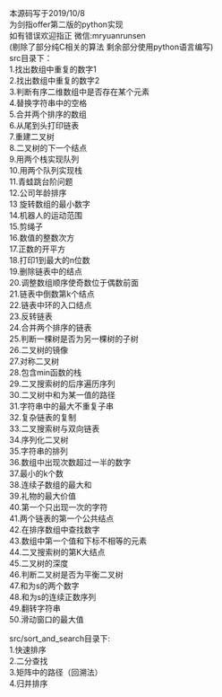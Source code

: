本源码写于2019/10/8  
为剑指offer第二版的python实现  
如有错误欢迎指正 微信:mryuanrunsen   
(剔除了部分纯C相关的算法 剩余部分使用python语言编写)  
src目录下：  
1.找出数组中重复的数字1  
2.找出数组中重复的数字2  
3.判断有序二维数组中是否存在某个元素  
4.替换字符串中的空格  
5.合并两个排序的数组  
6.从尾到头打印链表  
7.重建二叉树  
8.二叉树的下一个结点  
9.用两个栈实现队列  
10.用两个队列实现栈  
11.青蛙跳台阶问题  
12.公司年龄排序  
13 旋转数组的最小数字  
14.机器人的运动范围  
15.剪绳子  
16.数值的整数次方   
17.正数的开平方  
18.打印1到最大的n位数  
19.删除链表中的结点  
20.调整数组顺序使奇数位于偶数前面  
21.链表中倒数第k个结点  
22.链表中环的入口结点  
23.反转链表  
24.合并两个排序的链表  
25.判断一棵树是否为另一棵树的子树  
26.二叉树的镜像  
27.对称二叉树  
28.包含min函数的栈  
29.二叉搜索树的后序遍历序列  
30.二叉树中和为某一值的路径  
31.字符串中的最大不重复子串  
32.复杂链表的复制  
33.二叉搜索树与双向链表  
34.序列化二叉树  
35.字符串的排列  
36.数组中出现次数超过一半的数字  
37.最小的k个数    
38.连续子数组的最大和  
39.礼物的最大价值  
40.第一个只出现一次的字符  
41.两个链表的第一个公共结点  
42.在排序数组中查找数字  
43.数组中第一个值和下标不相等的元素  
44.二叉搜索树的第K大结点  
45.二叉树的深度  
46.判断二叉树是否为平衡二叉树  
47.和为s的两个数字  
48.和为s的连续正数序列  
49.翻转字符串  
50.滑动窗口的最大值  

src/sort_and_search目录下:  
1.快速排序  
2.二分查找  
3.矩阵中的路径（回溯法）  
4.归并排序  
